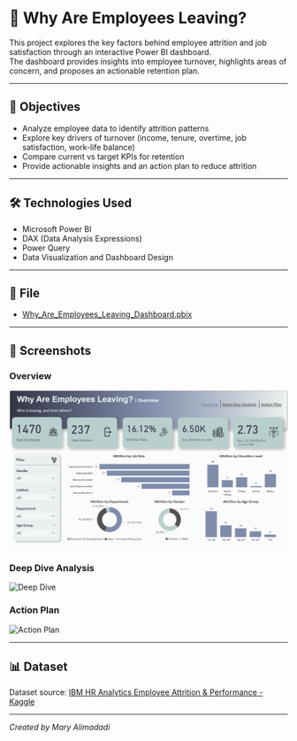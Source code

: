# 👥 Why Are Employees Leaving?

This project explores the key factors behind employee attrition and job satisfaction through an interactive Power BI dashboard.  
The dashboard provides insights into employee turnover, highlights areas of concern, and proposes an actionable retention plan.

---

## 🎯 Objectives
- Analyze employee data to identify attrition patterns
- Explore key drivers of turnover (income, tenure, overtime, job satisfaction, work-life balance)
- Compare current vs target KPIs for retention
- Provide actionable insights and an action plan to reduce attrition

---

## 🛠️ Technologies Used
- Microsoft Power BI
- DAX (Data Analysis Expressions)
- Power Query
- Data Visualization and Dashboard Design

---

## 📂 File
- [Why_Are_Employees_Leaving_Dashboard.pbix](Why_Are_Employees_Leaving_Dashboard.pbix)

---

## 📸 Screenshots
### Overview
![Overview](screenshots/overview.png)

### Deep Dive Analysis
![Deep Dive](screenshots/deep_dive.png)

### Action Plan
![Action Plan](screenshots/action_plan.png)

---

## 📊 Dataset
Dataset source: [IBM HR Analytics Employee Attrition & Performance - Kaggle](https://www.kaggle.com/datasets/pavansubhasht/ibm-hr-analytics-attrition-dataset)

---

*Created by Mary Alimadadi*
